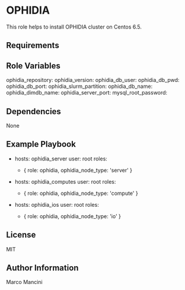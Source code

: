 OPHIDIA
=========

This role helps to install OPHIDIA cluster on Centos 6.5.

Requirements
------------



Role Variables
--------------

ophidia_repository: 
ophidia_version: 
ophidia_db_user: 
ophidia_db_pwd: 
ophidia_db_port: 
ophidia_slurm_partition: 
ophidia_db_name: 
ophidia_dimdb_name: 
ophidia_server_port: 
mysql_root_password: 


Dependencies
------------

None

Example Playbook
----------------

 - hosts: ophidia_server
  user: root
  roles:
    - { role: ophidia, ophidia_node_type: 'server' }

- hosts: ophidia_computes
  user: root
  roles:
    - { role: ophidia, ophidia_node_type: 'compute' }

- hosts: ophidia_ios
  user: root
  roles:
    - { role: ophidia, ophidia_node_type: 'io' }


License
-------

MIT

Author Information
------------------

Marco Mancini